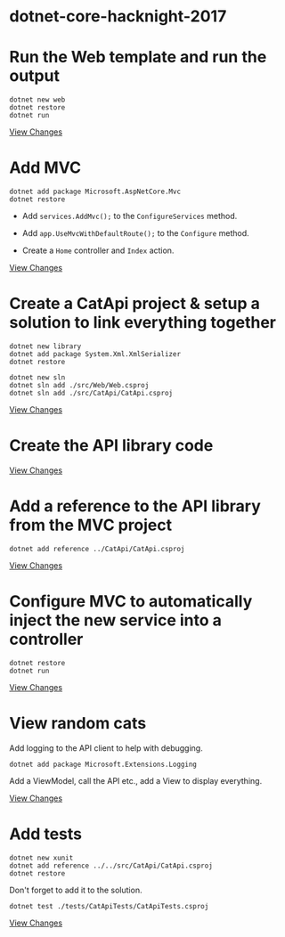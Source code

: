# dotnet-core-hacknight-2017

# Run the Web template and run the output

```
dotnet new web
dotnet restore
dotnet run
```

[View Changes]([https://github.com/infinityworksltd/dotnet-core-hacknight-2017/commit/15597acf351f6324a8b8571b8eedfbbad0c269ef)

# Add MVC

```
dotnet add package Microsoft.AspNetCore.Mvc
dotnet restore
```

* Add `services.AddMvc();` to the `ConfigureServices` method.
* Add `app.UseMvcWithDefaultRoute();` to the `Configure` method.

* Create a `Home` controller and `Index` action.

[View Changes](https://github.com/infinityworksltd/dotnet-core-hacknight-2017/commit/6d54f19d869e01b959030caf6d50c12b61fd768d)

# Create a CatApi project & setup a solution to link everything together

```
dotnet new library
dotnet add package System.Xml.XmlSerializer
dotnet restore
```
```
dotnet new sln
dotnet sln add ./src/Web/Web.csproj
dotnet sln add ./src/CatApi/CatApi.csproj
```

[View Changes](https://github.com/infinityworksltd/dotnet-core-hacknight-2017/commit/a0ed7f07e2b57f17a681900fee30cad5de97a488)

# Create the API library code

[View Changes](https://github.com/infinityworksltd/dotnet-core-hacknight-2017/commit/a0ed7f07e2b57f17a681900fee30cad5de97a488)

# Add a reference to the API library from the MVC project

```
dotnet add reference ../CatApi/CatApi.csproj
```

[View Changes](https://github.com/infinityworksltd/dotnet-core-hacknight-2017/commit/6af7c482cb01cd94e442ffe16be88bf637e13c84)

# Configure MVC to automatically inject the new service into a controller

```
dotnet restore
dotnet run
```

[View Changes](https://github.com/infinityworksltd/dotnet-core-hacknight-2017/commit/76655424731fffac5dca31bc9d998ce62c91a765)

# View random cats

Add logging to the API client to help with debugging.

```
dotnet add package Microsoft.Extensions.Logging
```

Add a ViewModel, call the API etc., add a View to display everything.

[View Changes](https://github.com/infinityworksltd/dotnet-core-hacknight-2017/commit/a35b8fddab5499c0918189b009b1f2b3b00e5cbc)

# Add tests

```
dotnet new xunit
dotnet add reference ../../src/CatApi/CatApi.csproj
dotnet restore
```

Don't forget to add it to the solution.

```
dotnet test ./tests/CatApiTests/CatApiTests.csproj
```

[View Changes](https://github.com/infinityworksltd/dotnet-core-hacknight-2017/commit/253737f9dfd3e05ba22d8e98f1f19bbbedc6d40a)
